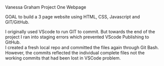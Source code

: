 Vanessa Graham Project One Webpage 

GOAL to build a 3 page website using HTML, CSS, Javascript and GIT/GitHub.  

I originally used VScode to run GIT to commit.   But towards the end of the project I ran into staging errors which prevented VScode Publishing to GitHub.  
I created a fresh local repo and committed the files again through Git Bash.   
However, the commits reflected the individual complete files not the working commits that had been lost in VSCode problem.  
